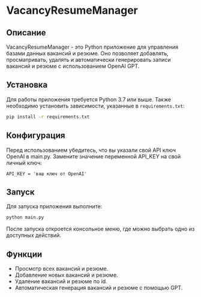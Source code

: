 # VacancyResumeManager

## Описание
VacancyResumeManager - это Python приложение для управления базами данных вакансий и резюме. Оно позволяет добавлять, просматривать, удалять и автоматически генерировать записи вакансий и резюме с использованием OpenAI GPT.

## Установка
Для работы приложения требуется Python 3.7 или выше. Также необходимо установить зависимости, указанные в `requirements.txt`:

```bash
pip install -r requirements.txt
```

## Конфигурация
Перед использованием убедитесь, что вы указали свой API ключ OpenAI в main.py. Замените значение переменной API_KEY на свой личный ключ:
```
API_KEY = 'ваш ключ от OpenAI'
```

## Запуск

Для запуска приложения выполните:
```bash
python main.py
```

После запуска откроется консольное меню, где можно выбрать одно из доступных действий.

## Функции

* Просмотр всех вакансий и резюме.
* Добавление новых вакансий и резюме.
* Удаление вакансий и резюме по id.
* Автоматическая генерация вакансий и резюме с помощью GPT.